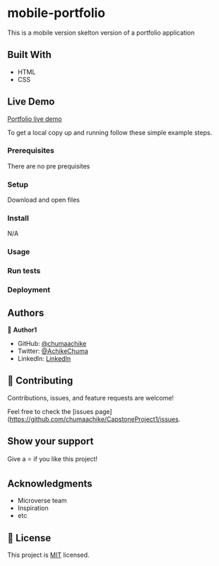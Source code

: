 # mobile-portfolio

 This is a mobile version skelton version of a portfolio application 


## Built With

- HTML
- CSS


## Live Demo 

[Portfolio live demo](https://chumaachike.github.io/CapstoneProject1/)





To get a local copy up and running follow these simple example steps.

### Prerequisites
There are no pre prequisites 

### Setup
Download and open files 

### Install
N/A

### Usage

### Run tests

### Deployment



## Authors

👤 **Author1**

- GitHub: [@chumaachike](https://github.com/chumaachike)
- Twitter: [@AchikeChuma](https://twitter.com/AchikeChuma)
- LinkedIn: [LinkedIn](https://www.linkedin.com/in/edward-achike-903432111/)


## 🤝 Contributing

Contributions, issues, and feature requests are welcome!

Feel free to check the [issues page](https://github.com/chumaachike/CapstoneProject1/issues.

## Show your support

Give a ⭐️ if you like this project!

## Acknowledgments

- Microverse team
- Inspiration
- etc

## 📝 License

This project is [MIT](https://github.com/chumaachike/CapstoneProject1/MIT.md) licensed.
